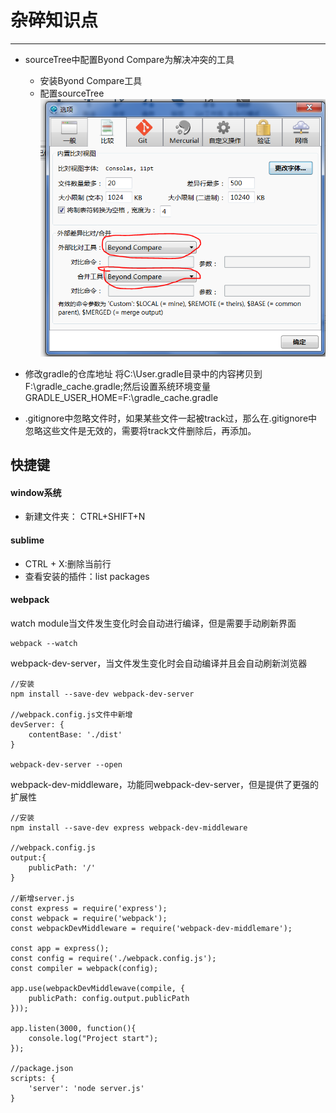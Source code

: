 # 杂碎知识点
___
* sourceTree中配置Byond Compare为解决冲突的工具
	* 安装Byond Compare工具
	* 配置sourceTree
	![如图所示](./image/sourceTree1.png)
* 修改gradle的仓库地址
将C:\User\.gradle目录中的内容拷贝到F:\gradle_cache\.gradle;然后设置系统环境变量GRADLE_USER_HOME=F:\gradle_cache\.gradle

* .gitignore中忽略文件时，如果某些文件一起被track过，那么在.gitignore中忽略这些文件是无效的，需要将track文件删除后，再添加。

## 快捷键
#### window系统
* 新建文件夹： CTRL+SHIFT+N

#### sublime
* CTRL + X:删除当前行
* 查看安装的插件：list packages 

#### webpack
watch module当文件发生变化时会自动进行编译，但是需要手动刷新界面

```
webpack --watch
```

webpack-dev-server，当文件发生变化时会自动编译并且会自动刷新浏览器

```
//安装
npm install --save-dev webpack-dev-server

//webpack.config.js文件中新增
devServer: {
	contentBase: './dist'
}

webpack-dev-server --open

```

webpack-dev-middleware，功能同webpack-dev-server，但是提供了更强的扩展性

```
//安装
npm install --save-dev express webpack-dev-middleware

//webpack.config.js
output:{
	publicPath: '/'
}

//新增server.js
const express = require('express');
const webpack = require('webpack');
const webpackDevMiddleware = require('webpack-dev-middlemare');

const app = express();
const config = require('./webpack.config.js');
const compiler = webpack(config);

app.use(webpackDevMiddlewave(compile, {
	publicPath: config.output.publicPath
}));

app.listen(3000, function(){
	console.log("Project start");
});

//package.json
scripts: {
	'server': 'node server.js'
}
```


